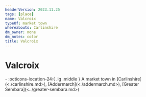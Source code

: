 ```yaml
---
headerVersion: 2023.11.25
tags: [place]
name: Valcroix
typeOf: market town
whereabouts: Carlinshire
dm_owner: none
dm_notes: color
title: Valcroix
---
```

# Valcroix
<div class="grid cards ext-narrow-margin ext-one-column" markdown>
-    :octicons-location-24:{ .lg .middle } A market town in [Carlinshire](<./carlinshire.md>), [Addermarch](<./addermarch.md>), [Greater Sembara](<../greater-sembara.md>)  
</div>


